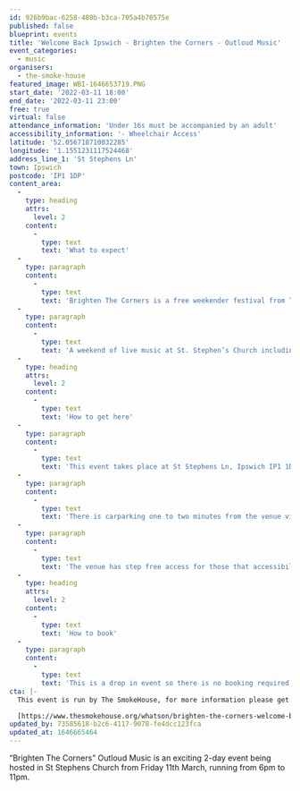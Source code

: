 ```yaml
---
id: 926b9bac-6258-480b-b3ca-705a4b70575e
published: false
blueprint: events
title: 'Welcome Back Ipswich - Brighten the Corners - Outloud Music'
event_categories:
  - music
organisers:
  - the-smoke-house
featured_image: WBI-1646653719.PNG
start_date: '2022-03-11 18:00'
end_date: '2022-03-11 23:00'
free: true
virtual: false
attendance_information: 'Under 16s must be accompanied by an adult'
accessibility_information: '- Wheelchair Access'
latitude: '52.056718710032285'
longitude: '1.1551231117524468'
address_line_1: 'St Stephens Ln'
town: Ipswich
postcode: 'IP1 1DP'
content_area:
  -
    type: heading
    attrs:
      level: 2
    content:
      -
        type: text
        text: 'What to expect'
  -
    type: paragraph
    content:
      -
        type: text
        text: 'Brighten The Corners is a free weekender festival from The Smokehouse Presents, as part of the Welcome Back Weekend supported by Ipswich Borough Council.'
  -
    type: paragraph
    content:
      -
        type: text
        text: 'A weekend of live music at St. Stephen’s Church including a mixture of DJs and local, regional and national bands!'
  -
    type: heading
    attrs:
      level: 2
    content:
      -
        type: text
        text: 'How to get here'
  -
    type: paragraph
    content:
      -
        type: text
        text: 'This event takes place at St Stephens Ln, Ipswich IP1 1DP.'
  -
    type: paragraph
    content:
      -
        type: text
        text: 'There is carparking one to two minutes from the venue via the butter market.'
  -
    type: paragraph
    content:
      -
        type: text
        text: 'The venue has step free access for those that accessibility needs.'
  -
    type: heading
    attrs:
      level: 2
    content:
      -
        type: text
        text: 'How to book'
  -
    type: paragraph
    content:
      -
        type: text
        text: 'This is a drop in event so there is no booking required.'
cta: |-
  This event is run by The SmokeHouse, for more information please get in touch via:

  [https://www.thesmokehouse.org/whatson/brighten-the-corners-welcome-back-weekend](https://www.thesmokehouse.org/whatson/brighten-the-corners-welcome-back-weekend)
updated_by: 73585618-b2c6-4117-9078-fe4dcc123fca
updated_at: 1646665464
---
```

“Brighten The Corners” Outloud Music is an exciting 2-day event being hosted in St Stephens Church from Friday 11th March, running from 6pm to 11pm.